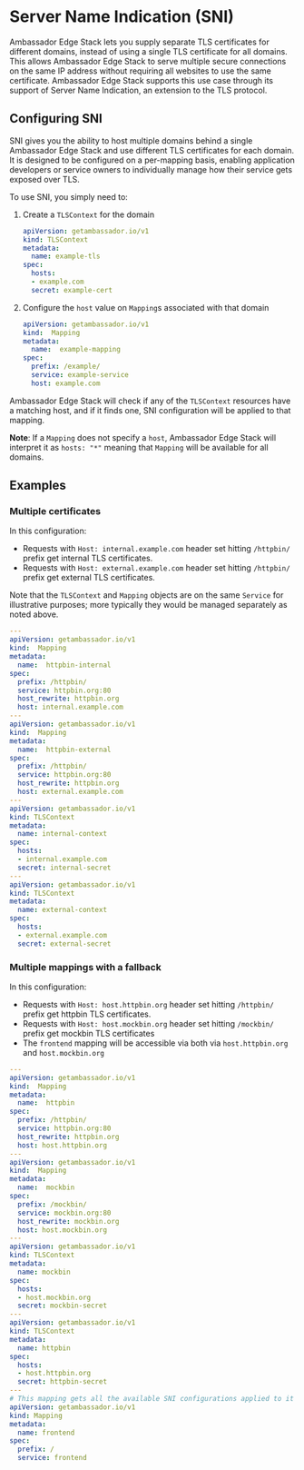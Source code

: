 # Server Name Indication (SNI)

Ambassador Edge Stack lets you supply separate TLS certificates for different domains, instead of using a single TLS certificate for all domains. This allows Ambassador Edge Stack to serve multiple secure connections on the same IP address without requiring all websites to use the same certificate. Ambassador Edge Stack supports this use case through its support of Server Name Indication, an extension to the TLS protocol.

## Configuring SNI

SNI gives you the ability to host multiple domains behind a single Ambassador Edge Stack and use different TLS certificates for each domain. It is designed to be configured on a per-mapping basis, enabling application developers or service owners to individually manage how their service gets exposed over TLS.

To use SNI, you simply need to:

1. Create a `TLSContext` for the domain

    ```yaml
    apiVersion: getambassador.io/v1
    kind: TLSContext
    metadata:
      name: example-tls
    spec:
      hosts: 
      - example.com
      secret: example-cert
    ```

2. Configure the `host` value on `Mapping`s associated with that domain

    ```yaml
    apiVersion: getambassador.io/v1
    kind:  Mapping
    metadata:
      name:  example-mapping
    spec:
      prefix: /example/
      service: example-service
      host: example.com
    ```

Ambassador Edge Stack will check if any of the `TLSContext` resources have a matching host, and if it finds one, SNI configuration will be applied to that mapping. 

**Note**: If a `Mapping` does not specify a `host`, Ambassador Edge Stack will interpret it as `hosts: "*"` meaning that `Mapping` will be available for all domains.

## Examples

### Multiple certificates

In this configuration:

* Requests with `Host: internal.example.com` header set hitting `/httpbin/` prefix get internal TLS certificates.
* Requests with `Host: external.example.com` header set hitting `/httpbin/` prefix get external TLS certificates.    

Note that the `TLSContext` and `Mapping` objects are on the same `Service` for illustrative purposes; more typically they would be managed separately as noted above.

```yaml
---
apiVersion: getambassador.io/v1
kind:  Mapping
metadata:
  name:  httpbin-internal
spec:
  prefix: /httpbin/
  service: httpbin.org:80
  host_rewrite: httpbin.org
  host: internal.example.com
---
apiVersion: getambassador.io/v1
kind:  Mapping
metadata:
  name:  httpbin-external
spec:
  prefix: /httpbin/
  service: httpbin.org:80
  host_rewrite: httpbin.org
  host: external.example.com
---
apiVersion: getambassador.io/v1
kind: TLSContext
metadata:
  name: internal-context
spec:
  hosts:
  - internal.example.com
  secret: internal-secret
---
apiVersion: getambassador.io/v1
kind: TLSContext
metadata:
  name: external-context
spec:
  hosts:
  - external.example.com
  secret: external-secret
```

### Multiple mappings with a fallback

In this configuration:

* Requests with `Host: host.httpbin.org` header set hitting `/httpbin/` prefix get httpbin TLS certificates.
* Requests with `Host: host.mockbin.org` header set hitting `/mockbin/` prefix get mockbin TLS certificates
* The `frontend` mapping will be accessible via both via `host.httpbin.org` and `host.mockbin.org`

```yaml
---
apiVersion: getambassador.io/v1
kind:  Mapping
metadata:
  name:  httpbin
spec:
  prefix: /httpbin/
  service: httpbin.org:80
  host_rewrite: httpbin.org
  host: host.httpbin.org
---
apiVersion: getambassador.io/v1
kind:  Mapping
metadata:
  name:  mockbin
spec:
  prefix: /mockbin/
  service: mockbin.org:80
  host_rewrite: mockbin.org
  host: host.mockbin.org
---
apiVersion: getambassador.io/v1
kind: TLSContext
metadata:
  name: mockbin
spec:
  hosts:
  - host.mockbin.org
  secret: mockbin-secret
---
apiVersion: getambassador.io/v1
kind: TLSContext
metadata:
  name: httpbin
spec:
  hosts:
  - host.httpbin.org
  secret: httpbin-secret
---
# This mapping gets all the available SNI configurations applied to it
apiVersion: getambassador.io/v1
kind: Mapping
metadata:
  name: frontend
spec:
  prefix: /
  service: frontend
```
